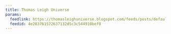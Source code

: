 ```yaml
---
title: Thomas Leigh Universe
params:
  feedlink: https://thomasleighuniverse.blogspot.com/feeds/posts/default?alt=rss
  feedid: 4e283761572637132d5c3c544910bef0
---
```

